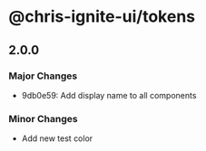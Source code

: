 # @chris-ignite-ui/tokens

## 2.0.0

### Major Changes

- 9db0e59: Add display name to all components

### Minor Changes

- Add new test color

